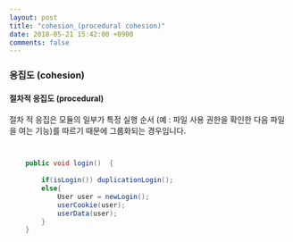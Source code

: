 ```yaml
---
layout: post
title: "cohesion_(procedural cohesion)"
date: 2018-05-21 15:42:00 +0900
comments: false
---
```


### 응집도 (cohesion)

#### 절차적 응집도 (procedural)

절차 적 응집은 모듈의 일부가 특정 실행 순서 (예 : 파일 사용 권한을 확인한 다음 파일을 여는 기능)를 따르기 때문에 그룹화되는 경우입니다.


```java


    public void login()  {
		
        if(isLogin()) duplicationLogin();
        else{ 
            User user = newLogin();
            userCookie(user);
            userData(user);
        }
	}


```

